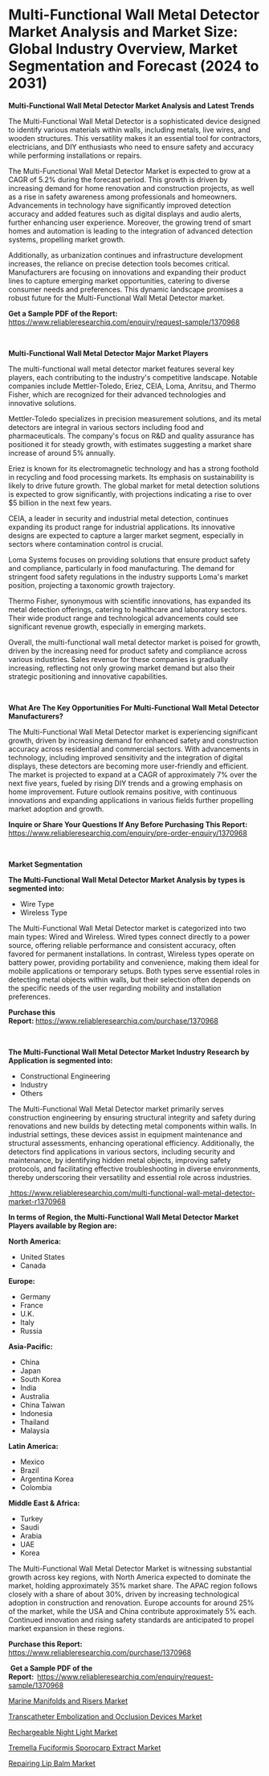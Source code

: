 <p><h1>Multi-Functional Wall Metal Detector Market Analysis and Market Size: Global Industry Overview, Market Segmentation and Forecast (2024 to 2031)</h1></p><p><strong>Multi-Functional Wall Metal Detector Market Analysis and Latest Trends</strong></p>
<p><p>The Multi-Functional Wall Metal Detector is a sophisticated device designed to identify various materials within walls, including metals, live wires, and wooden structures. This versatility makes it an essential tool for contractors, electricians, and DIY enthusiasts who need to ensure safety and accuracy while performing installations or repairs. </p><p>The Multi-Functional Wall Metal Detector Market is expected to grow at a CAGR of 5.2% during the forecast period. This growth is driven by increasing demand for home renovation and construction projects, as well as a rise in safety awareness among professionals and homeowners. Advancements in technology have significantly improved detection accuracy and added features such as digital displays and audio alerts, further enhancing user experience. Moreover, the growing trend of smart homes and automation is leading to the integration of advanced detection systems, propelling market growth. </p><p>Additionally, as urbanization continues and infrastructure development increases, the reliance on precise detection tools becomes critical. Manufacturers are focusing on innovations and expanding their product lines to capture emerging market opportunities, catering to diverse consumer needs and preferences. This dynamic landscape promises a robust future for the Multi-Functional Wall Metal Detector market.</p></p>
<p><strong>Get a Sample PDF of the Report:&nbsp;</strong> <a href="https://www.reliableresearchiq.com/enquiry/request-sample/1370968?utm_campaign=1876&utm_medium=2&utm_source=Github&utm_content=ia&utm_term=06122024&utm_id=multi-functional-wall-metal-detector">https://www.reliableresearchiq.com/enquiry/request-sample/1370968</a></p>
<p>&nbsp;</p>
<p><strong>Multi-Functional Wall Metal Detector Major Market Players</strong></p>
<p><p>The multi-functional wall metal detector market features several key players, each contributing to the industry's competitive landscape. Notable companies include Mettler-Toledo, Eriez, CEIA, Loma, Anritsu, and Thermo Fisher, which are recognized for their advanced technologies and innovative solutions.</p><p>Mettler-Toledo specializes in precision measurement solutions, and its metal detectors are integral in various sectors including food and pharmaceuticals. The company's focus on R&D and quality assurance has positioned it for steady growth, with estimates suggesting a market share increase of around 5% annually.</p><p>Eriez is known for its electromagnetic technology and has a strong foothold in recycling and food processing markets. Its emphasis on sustainability is likely to drive future growth. The global market for metal detection solutions is expected to grow significantly, with projections indicating a rise to over $5 billion in the next few years.</p><p>CEIA, a leader in security and industrial metal detection, continues expanding its product range for industrial applications. Its innovative designs are expected to capture a larger market segment, especially in sectors where contamination control is crucial. </p><p>Loma Systems focuses on providing solutions that ensure product safety and compliance, particularly in food manufacturing. The demand for stringent food safety regulations in the industry supports Loma's market position, projecting a taxonomic growth trajectory.</p><p>Thermo Fisher, synonymous with scientific innovations, has expanded its metal detection offerings, catering to healthcare and laboratory sectors. Their wide product range and technological advancements could see significant revenue growth, especially in emerging markets.</p><p>Overall, the multi-functional wall metal detector market is poised for growth, driven by the increasing need for product safety and compliance across various industries. Sales revenue for these companies is gradually increasing, reflecting not only growing market demand but also their strategic positioning and innovative capabilities.</p></p>
<p>&nbsp;</p>
<p><strong>What Are The Key Opportunities For Multi-Functional Wall Metal Detector Manufacturers?</strong></p>
<p><p>The Multi-Functional Wall Metal Detector market is experiencing significant growth, driven by increasing demand for enhanced safety and construction accuracy across residential and commercial sectors. With advancements in technology, including improved sensitivity and the integration of digital displays, these detectors are becoming more user-friendly and efficient. The market is projected to expand at a CAGR of approximately 7% over the next five years, fueled by rising DIY trends and a growing emphasis on home improvement. Future outlook remains positive, with continuous innovations and expanding applications in various fields further propelling market adoption and growth.</p></p>
<p><strong>Inquire or Share Your Questions If Any Before Purchasing This Report:</strong> <a href="https://www.reliableresearchiq.com/enquiry/pre-order-enquiry/1370968?utm_campaign=1876&utm_medium=2&utm_source=Github&utm_content=ia&utm_term=06122024&utm_id=multi-functional-wall-metal-detector">https://www.reliableresearchiq.com/enquiry/pre-order-enquiry/1370968</a></p>
<p>&nbsp;</p>
<p><strong>Market Segmentation</strong></p>
<p><strong>The Multi-Functional Wall Metal Detector Market Analysis by types is segmented into:</strong></p>
<p><ul><li>Wire Type</li><li>Wireless Type</li></ul></p>
<p><p>The Multi-Functional Wall Metal Detector market is categorized into two main types: Wired and Wireless. Wired types connect directly to a power source, offering reliable performance and consistent accuracy, often favored for permanent installations. In contrast, Wireless types operate on battery power, providing portability and convenience, making them ideal for mobile applications or temporary setups. Both types serve essential roles in detecting metal objects within walls, but their selection often depends on the specific needs of the user regarding mobility and installation preferences.</p></p>
<p><strong>Purchase this Report:&nbsp;</strong><a href="https://www.reliableresearchiq.com/purchase/1370968?utm_campaign=1876&utm_medium=2&utm_source=Github&utm_content=ia&utm_term=06122024&utm_id=multi-functional-wall-metal-detector">https://www.reliableresearchiq.com/purchase/1370968</a></p>
<p>&nbsp;</p>
<p><strong>The Multi-Functional Wall Metal Detector Market Industry Research by Application is segmented into:</strong></p>
<p><ul><li>Constructional Engineering</li><li>Industry</li><li>Others</li></ul></p>
<p><p>The Multi-Functional Wall Metal Detector market primarily serves construction engineering by ensuring structural integrity and safety during renovations and new builds by detecting metal components within walls. In industrial settings, these devices assist in equipment maintenance and structural assessments, enhancing operational efficiency. Additionally, the detectors find applications in various sectors, including security and maintenance, by identifying hidden metal objects, improving safety protocols, and facilitating effective troubleshooting in diverse environments, thereby underscoring their versatility and essential role across industries.</p></p>
<p><a href="https://www.reliableresearchiq.com/multi-functional-wall-metal-detector-market-r1370968?utm_campaign=1876&utm_medium=2&utm_source=Github&utm_content=ia&utm_term=06122024&utm_id=multi-functional-wall-metal-detector">&nbsp;https://www.reliableresearchiq.com/multi-functional-wall-metal-detector-market-r1370968</a></p>
<p><strong>In terms of Region, the Multi-Functional Wall Metal Detector Market Players available by Region are:</strong></p>
<p>
    <p> <strong> North America: </strong>
        <ul>
            <li>United States</li>
            <li>Canada</li>
        </ul>
        </p> 
    <p> <strong> Europe: </strong>
        <ul>
            <li>Germany</li>
            <li>France</li>
            <li>U.K.</li>
            <li>Italy</li>
            <li>Russia</li>
        </ul>
        </p> 
    <p> <strong> Asia-Pacific: </strong>
        <ul>
            <li>China</li>
            <li>Japan</li>
            <li>South Korea</li>
            <li>India</li>
            <li>Australia</li>
            <li>China Taiwan</li>
            <li>Indonesia</li>
            <li>Thailand</li>
            <li>Malaysia</li>
        </ul>
        </p> 
    <p> <strong> Latin America: </strong>
        <ul>
            <li>Mexico</li>
            <li>Brazil</li>
            <li>Argentina Korea</li>
            <li>Colombia</li>
        </ul>
        </p> 
    <p> <strong> Middle East & Africa: </strong>
        <ul>
            <li>Turkey</li>
            <li>Saudi</li>
            <li>Arabia</li>
            <li>UAE</li>
            <li>Korea</li>
        </ul>
    </p>
    </p>
<p><p>The Multi-Functional Wall Metal Detector Market is witnessing substantial growth across key regions, with North America expected to dominate the market, holding approximately 35% market share. The APAC region follows closely with a share of about 30%, driven by increasing technological adoption in construction and renovation. Europe accounts for around 25% of the market, while the USA and China contribute approximately 5% each. Continued innovation and rising safety standards are anticipated to propel market expansion in these regions.</p></p>
<p><strong>Purchase this Report: </strong><a href="https://www.reliableresearchiq.com/purchase/1370968?utm_campaign=1876&utm_medium=2&utm_source=Github&utm_content=ia&utm_term=06122024&utm_id=multi-functional-wall-metal-detector">https://www.reliableresearchiq.com/purchase/1370968</a></p>
<p>&nbsp;<strong>Get a Sample PDF of the Report:&nbsp;&nbsp;</strong><a href="https://www.reliableresearchiq.com/enquiry/request-sample/1370968?utm_campaign=1876&utm_medium=2&utm_source=Github&utm_content=ia&utm_term=06122024&utm_id=multi-functional-wall-metal-detector">https://www.reliableresearchiq.com/enquiry/request-sample/1370968</a></p>
<p><strong></strong></p>
<p><p><a href="https://www.linkedin.com/pulse/the-hashub-gdiff?utm_campaign=1876&utm_medium=2&utm_source=Github&utm_content=ia&utm_term=06122024&utm_id=multi-functional-wall-metal-detector">Marine Manifolds and Risers Market</a></p><p><a href="https://www.linkedin.com/pulse/the-hashub-gdiff?utm_campaign=1876&utm_medium=2&utm_source=Github&utm_content=ia&utm_term=06122024&utm_id=multi-functional-wall-metal-detector">Transcatheter Embolization and Occlusion Devices Market</a></p><p><a href="https://issuu.com/reportprime-2/docs/rechargeable-night-light-market-size-2030.pptx?utm_campaign=1876&utm_medium=2&utm_source=Github&utm_content=ia&utm_term=06122024&utm_id=multi-functional-wall-metal-detector">Rechargeable Night Light Market</a></p><p><a href="https://www.linkedin.com/pulse/the-hashub-gdiff?utm_campaign=1876&utm_medium=2&utm_source=Github&utm_content=ia&utm_term=06122024&utm_id=multi-functional-wall-metal-detector">Tremella Fuciformis Sporocarp Extract Market</a></p><p><a href="https://issuu.com/reportprime-2/docs/repairing-lip-balm-market-size-2030.pptx?utm_campaign=1876&utm_medium=2&utm_source=Github&utm_content=ia&utm_term=06122024&utm_id=multi-functional-wall-metal-detector">Repairing Lip Balm Market</a></p></p>